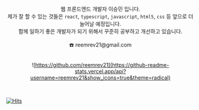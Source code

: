 <div align="center">
웹 프론드엔드 개발자 이승민 입니다. 
<br />
제가 잘 할 수 있는 것들은 <code>react</code>, <code>typescript</code>, <code>javascript</code>, <code>html5</code>, <code>css</code> 등 앞으로 더 늘어날 예정입니다.
<br />
함께 일하기 좋은 개발자가 되기 위해서 꾸준히 공부하고 개선하고 있습니다. 
<br />
<br />
☎️ reemrev21@gmail.com
<br />
<br />

  ![https://github.com/reemrev21](https://github-readme-stats.vercel.app/api?username=reemrev21&show_icons=true&theme=radical)

</div>

<br />

[![Hits](https://hits.seeyoufarm.com/api/count/incr/badge.svg?url=https%3A%2F%2Fgithub.com%2Freemrev21&count_bg=%2361655E&title_bg=%23E2ABAB&icon=smugmug.svg&icon_color=%23FFFEFE&title=hits&edge_flat=false)](https://hits.seeyoufarm.com)



